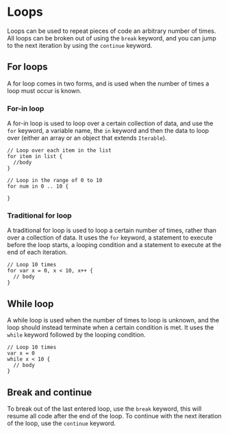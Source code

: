 # Loops
Loops can be used to repeat pieces of code an arbitrary number of times. All loops can be broken out of using the `break` keyword, and you can jump to the next iteration by using the `continue` keyword.

## For loops
A for loop comes in two forms, and is used when the number of times a loop must occur is known.

### For-in loop
A for-in loop is used to loop over a certain collection of data, and use the `for` keyword, a variable name, the `in` keyword and then the data to loop over (either an array or an object that extends `Iterable`).
```
// Loop over each item in the list
for item in list {
  //body
}

// Loop in the range of 0 to 10
for num in 0 .. 10 {

}
```

### Traditional for loop
A traditional for loop is used to loop a certain number of times, rather than over a collection of data. It uses the `for` keyword, a statement to execute before the loop starts, a looping condition and a statement to execute at the end of each iteration.
```
// Loop 10 times
for var x = 0, x < 10, x++ {
  // body
}
```

## While loop
A while loop is used when the number of times to loop is unknown, and the loop should instead terminate when a certain condition is met.
It uses the `while` keyword followed by the looping condition.
```
// Loop 10 times
var x = 0
while x < 10 {
  // body
}
```

## Break and continue
To break out of the last entered loop, use the `break` keyword, this will resume all code after the end of the loop.
To continue with the next iteration of the loop, use the `continue` keyword.
